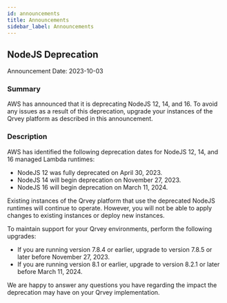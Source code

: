 ```yaml
---
id: announcements
title: Announcements
sidebar_label: Announcements
---
```


<div>

## NodeJS Deprecation

Announcement Date: 2023-10-03

### Summary
AWS has announced that it is deprecating NodeJS 12, 14, and 16. To avoid any issues as a result of this deprecation, upgrade your instances of the Qrvey platform as described in this announcement. 

### Description
AWS has identified the following deprecation dates for NodeJS 12, 14, and 16 managed Lambda runtimes:
* NodeJS 12 was fully deprecated on April 30, 2023.
* NodeJS 14 will begin deprecation on November 27, 2023.
* NodeJS 16 will begin deprecation on March 11, 2024.

Existing instances of the Qrvey platform that use the deprecated NodeJS runtimes will continue to operate. However, you will not be able to apply changes to existing instances or deploy new instances. 

To maintain support for your Qrvey environments, perform the following upgrades:
* If you are running version 7.8.4 or earlier, upgrade to version 7.8.5 or later before November 27, 2023.
* If you are running version 8.1 or earlier, upgrade to version 8.2.1 or later before March 11, 2024.

We are happy to answer any questions you have regarding the impact the deprecation may have on your Qrvey implementation.
</div>